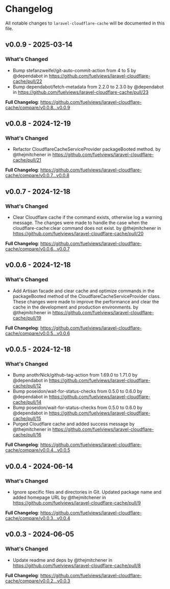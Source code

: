 # Changelog

All notable changes to `laravel-cloudflare-cache` will be documented in this file.

## v0.0.9 - 2025-03-14

### What's Changed

* Bump stefanzweifel/git-auto-commit-action from 4 to 5 by @dependabot in https://github.com/fuelviews/laravel-cloudflare-cache/pull/22
* Bump dependabot/fetch-metadata from 2.2.0 to 2.3.0 by @dependabot in https://github.com/fuelviews/laravel-cloudflare-cache/pull/23

**Full Changelog**: https://github.com/fuelviews/laravel-cloudflare-cache/compare/v0.0.8...v0.0.9

## v0.0.8 - 2024-12-19

### What's Changed

* Refactor CloudflareCacheServiceProvider packageBooted method. by @thejmitchener in https://github.com/fuelviews/laravel-cloudflare-cache/pull/21

**Full Changelog**: https://github.com/fuelviews/laravel-cloudflare-cache/compare/v0.0.7...v0.0.8

## v0.0.7 - 2024-12-18

### What's Changed

* Clear Cloudflare cache if the command exists, otherwise log a warning message. The changes were made to handle the case when the cloudflare-cache:clear command does not exist. by @thejmitchener in https://github.com/fuelviews/laravel-cloudflare-cache/pull/20

**Full Changelog**: https://github.com/fuelviews/laravel-cloudflare-cache/compare/v0.0.6...v0.0.7

## v0.0.6 - 2024-12-18

### What's Changed

* Add Artisan facade and clear cache and optimize commands in the packageBooted method of the CloudflareCacheServiceProvider class. These changes were made to improve the performance and clear the cache in the development and production environments. by @thejmitchener in https://github.com/fuelviews/laravel-cloudflare-cache/pull/19

**Full Changelog**: https://github.com/fuelviews/laravel-cloudflare-cache/compare/v0.0.5...v0.0.6

## v0.0.5 - 2024-12-18

### What's Changed

* Bump anothrNick/github-tag-action from 1.69.0 to 1.71.0 by @dependabot in https://github.com/fuelviews/laravel-cloudflare-cache/pull/12
* Bump poseidon/wait-for-status-checks from 0.5.0 to 0.6.0 by @dependabot in https://github.com/fuelviews/laravel-cloudflare-cache/pull/14
* Bump poseidon/wait-for-status-checks from 0.5.0 to 0.6.0 by @dependabot in https://github.com/fuelviews/laravel-cloudflare-cache/pull/15
* Purged Cloudflare cache and added success message by @thejmitchener in https://github.com/fuelviews/laravel-cloudflare-cache/pull/16

**Full Changelog**: https://github.com/fuelviews/laravel-cloudflare-cache/compare/v0.0.4...v0.0.5

## v0.0.4 - 2024-06-14

### What's Changed

* Ignore specific files and directories in Git. Updated package name and added homepage URL by @thejmitchener in https://github.com/fuelviews/laravel-cloudflare-cache/pull/9

**Full Changelog**: https://github.com/fuelviews/laravel-cloudflare-cache/compare/v0.0.3...v0.0.4

## v0.0.3 - 2024-06-05

### What's Changed

* Update readme and deps by @thejmitchener in https://github.com/fuelviews/laravel-cloudflare-cache/pull/8

**Full Changelog**: https://github.com/fuelviews/laravel-cloudflare-cache/compare/v0.0.2...v0.0.3
